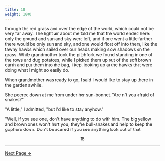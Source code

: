 ```yaml
---
title: 18
weight: 1800
---
```


through the red grass and over the edge of the world, which could not be very far away. The light air about me told me that the world ended here: only the ground and sun and sky were left, and if one went a little farther there would be only sun and sky, and one would float off into them, like the tawny hawks which sailed over our heads making slow shadows on the grass. While grandmother took the pitchfork we found standing in one of the rows and dug potatoes, while I picked them up out of the soft brown earth and put them into the bag, I kept looking up at the hawks that were doing what I might so easily do.

When grandmother was ready to go, I said I would like to stay up there in the garden awhile.

She peered down at me from under her sun-bonnet. "Are n't you afraid of snakes?"

"A little," I admitted, "but I'd like to stay anyhow."

"Well, if you see one, don't have anything to do with him. The big yellow and brown ones won't hurt you; they're bull-snakes and help to keep the gophers down. Don't be scared if you see anything look out of that

<div style="text-align: center">18</div>

---

[Next Page →](/part-one/chapter-two/19)